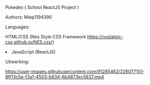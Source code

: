 Pokedex ( School ReactJS Project )

Authors: Miep1194390

Languages:

HTML/CSS (Nes Style CSS Framework https://nostalgic-css.github.io/NES.css/)
<li>JavaScript (ReactJS) </li>

Uitwerking:

https://user-images.githubusercontent.com/91285462/226077101-8ff13c5a-f3a1-4503-b834-6b4873ec5837.mp4

